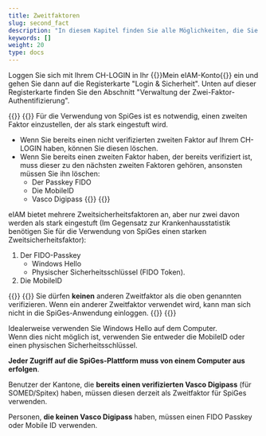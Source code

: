 ```yaml
---
title: Zweitfaktoren
slug: second_fact
description: "In diesem Kapitel finden Sie alle Möglichkeiten, die Sie als Zweitfaktor haben."
keywords: []
weight: 20
type: docs
---
```


Loggen Sie sich mit Ihrem CH-LOGIN in Ihr {{<link url="https://www.myaccount.eiam.admin.ch/" newTab="true">}}Mein eIAM-Konto{{</link>}} ein und gehen Sie dann auf die Registerkarte "Login & Sicherheit". Unten auf dieser Registerkarte finden Sie den Abschnitt "Verwaltung der Zwei-Faktor-Authentifizierung".

{{<alert color="info">}}
{{<markdown>}}
Für die Verwendung von SpiGes ist es notwendig, einen zweiten Faktor einzustellen, der als stark eingestuft wird.
- Wenn Sie bereits einen nicht verifizierten zweiten Faktor auf Ihrem CH-LOGIN haben, können Sie diesen löschen.
- Wenn Sie bereits einen zweiten Faktor haben, der bereits verifiziert ist, muss dieser zu den nächsten zweiten Faktoren gehören, ansonsten müssen Sie ihn löschen:
    - Der Passkey FIDO
    - Die MobileID
    - Vasco Digipass
{{</markdown>}}
{{</alert>}}

eIAM bietet mehrere Zweitsicherheitsfaktoren an, aber nur zwei davon werden als stark eingestuft (Im Gegensatz zur Krankenhausstatistik benötigen Sie für die Verwendung von SpiGes einen starken Zweitsicherheitsfaktor):
1. Der FIDO-Passkey
    - Windows Hello
    - Physischer Sicherheitsschlüssel (FIDO Token).
2. Die MobileID

{{<alert color="warning">}}
{{<markdown>}}
Sie dürfen **keinen** anderen Zweitfaktor als die oben genannten verifizieren. Wenn ein anderer Zweitfaktor verwendet wird, kann man sich nicht in die SpiGes-Anwendung einloggen.
{{</markdown>}}
{{</alert>}}

Idealerweise verwenden Sie Windows Hello auf dem Computer.      
Wenn dies nicht möglich ist, verwenden Sie entweder die MobileID oder einen physischen Sicherheitsschlüssel.

**Jeder Zugriff auf die SpiGes-Plattform muss von einem Computer aus erfolgen**.

Benutzer der Kantone, die **bereits einen verifizierten Vasco Digipass** (für SOMED/Spitex) haben, müssen diesen derzeit als Zweitfaktor für SpiGes verwenden.

Personen, **die keinen Vasco Digipass** haben, müssen einen FIDO Passkey oder Mobile ID verwenden.
